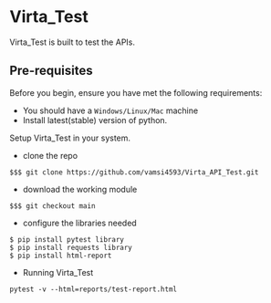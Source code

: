 # Virta_Test

Virta_Test is built to test the APIs.

## Pre-requisites

Before you begin, ensure you have met the following requirements:
- You should have a `Windows/Linux/Mac` machine
- Install latest(stable) version of python.

Setup Virta_Test in your system.

- clone the repo
```
$$$ git clone https://github.com/vamsi4593/Virta_API_Test.git
```
- download the working module
```
$$$ git checkout main
```
- configure the libraries needed
```
$ pip install pytest library
$ pip install requests library
$ pip install html-report
```
- Running Virta_Test
```
pytest -v --html=reports/test-report.html
```